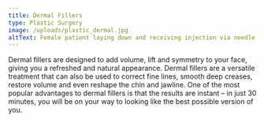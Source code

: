 ```yaml
---
title: Dermal Fillers
type: Plastic Surgery
image: /uploads/plastic_dermal.jpg
altText: Female patient laying down and receiving injection via needle into her cheek
---
```


Dermal fillers are designed to add volume, lift and symmetry to your face, giving you a refreshed and natural appearance. Dermal fillers are a versatile treatment that can also be used to correct fine lines, smooth deep creases, restore volume and even reshape the chin and jawline. One of the most popular advantages to dermal fillers is that the results are instant – in just 30 minutes, you will be on your way to looking like the best possible version of you.
